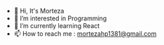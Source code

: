- 👋 Hi, It's Morteza
- 👀 I’m interested in Programming
- 🌱 I’m currently learning React
- 📫 How to reach me : mortezahp1381@gmail.com
